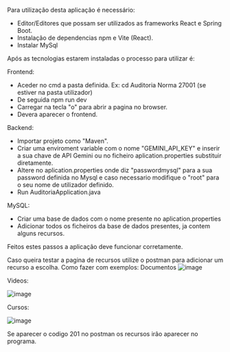 Para utilização desta aplicação é necessário:


- Editor/Editores que possam ser utilizados as frameworks React e Spring Boot.
- Instalação de dependencias npm e Vite (React).
- Instalar MySql

Após as tecnologias estarem instaladas o processo para utilizar é:

Frontend:
- Aceder no cmd a pasta definida. Ex: cd Auditoria Norma 27001 (se estiver na pasta utilizador)
- De seguida npm run dev
- Carregar na tecla "o" para abrir a pagina no browser.
- Devera aparecer o frontend.

Backend:
- Importar projeto como "Maven".
- Criar uma enviroment variable com o nome "GEMINI_API_KEY" e inserir a sua chave de API Gemini ou no ficheiro aplication.properties substituir diretamente.
- Altere no aplication.properties onde diz "passwordmysql" para a sua password definida no Mysql e caso necessario modifique o "root" para o seu nome de utilizador definido.
- Run AuditoriaApplication.java
  
MySQL:
- Criar uma base de dados com o nome presente no aplication.properties
- Adicionar todos os ficheiros da base de dados presentes, ja contem alguns recursos.

Feitos estes passos a aplicação deve funcionar corretamente.

Caso queira testar a pagina de recursos utilize o postman para adicionar um recurso a escolha.
Como fazer com exemplos:
Documentos
![image](https://github.com/user-attachments/assets/a07b0244-c1ad-4f1e-99ca-0a3b30d5ed07)

Videos:

![image](https://github.com/user-attachments/assets/feda919f-021b-4f3f-b6ed-d9269ae412e4)

Cursos:

![image](https://github.com/user-attachments/assets/6971f4cf-64b9-4494-8ea7-a5670b92b999)

Se aparecer o codigo 201 no postman os recursos irão aparecer no programa.
